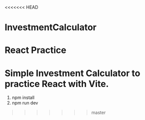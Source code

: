 <<<<<<< HEAD
# InvestmentCalculator
React Practice
=======
Simple Investment Calculator to practice React with Vite.
===============================================
1. npm install
2. npm run dev
>>>>>>> master
